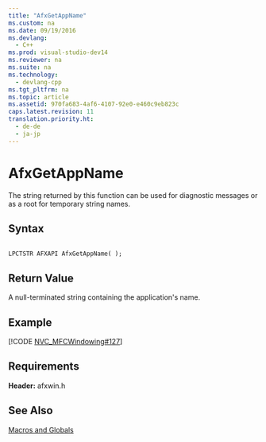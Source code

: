```yaml
---
title: "AfxGetAppName"
ms.custom: na
ms.date: 09/19/2016
ms.devlang: 
  - C++
ms.prod: visual-studio-dev14
ms.reviewer: na
ms.suite: na
ms.technology: 
  - devlang-cpp
ms.tgt_pltfrm: na
ms.topic: article
ms.assetid: 970fa683-4af6-4107-92e0-e460c9eb823c
caps.latest.revision: 11
translation.priority.ht: 
  - de-de
  - ja-jp
---
```

# AfxGetAppName
The string returned by this function can be used for diagnostic messages or as a root for temporary string names.  
  
## Syntax  
  
```  
  
LPCTSTR AFXAPI AfxGetAppName( );   
```  
  
## Return Value  
 A null-terminated string containing the application's name.  
  
## Example  
 [!CODE [NVC_MFCWindowing#127](../CodeSnippet/VS_Snippets_Cpp/NVC_MFCWindowing#127)]  
  
## Requirements  
 **Header:** afxwin.h  
  
## See Also  
 [Macros and Globals](../vs140/MFC-Macros-and-Globals.md)